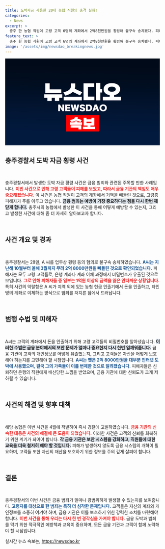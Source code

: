 ```yaml
---
title: 도박자금 사용한 20대 농협 직원의 충격 실화!
categories:
  - News
excerpt: >
  충주 한 농협 직원이 고령 고객 6명의 계좌에서 2억8천만원을 횡령해 불구속 송치됐다. 피해자 대부분은 비밀번호를 통해 피해를 입었으며, 횡령 금액은 도박에 탕진한 뒤 가족이 변제한 것으로 드러났다.
feature_text: >
  충주 한 농협 직원이 고령 고객 6명의 계좌에서 2억8천만원을 횡령해 불구속 송치됐다. 피해자 대부분은 비밀번호를 통해 피해를 입었으며, 횡령 금액은 도박에 탕진한 뒤 가족이 변제한 것으로 드러났다.
image: '/assets/img/newsdao_breakingnews.jpg'
---
```


<p><img src="/assets/img/newsdao_breakingnews.jpg" alt="firstkoreanews 속보" /></p>

<h2 data-ke-size="size26">충주경찰서 도박 자금 횡령 사건</h2>

<p data-ke-size="size16">&nbsp;</p>

<p>충주경찰서에서 발생한 도박 자금 횡령 사건은 금융 범죄와 관련된 주목할 만한 사례입니다. <b><span style="color: #ee2323;">이번 사건으로 인해 고령 고객들이 피해를 보았고, 따라서 금융 기관의 책임도 매우 중요해졌습니다.</span></b> 이 사건은 농협 직원이 고객의 계좌에서 거액을 빼돌린 것으로, 고령층 피해자가 주를 이루고 있습니다. <b><span style="background-color: #21538527;">금융 범죄는 예방이 가장 중요하다는 점을 다시 한번 깨닫게 합니다.</span></b> 충주시의 농협에서 발생한 이 사건을 통해 어떻게 예방할 수 있는지, 그리고 발생한 사건에 대해 좀 더 자세히 알아보고자 합니다.</p>

<p data-ke-size="size16">&nbsp;</p>

<h2 data-ke-size="size26">사건 개요 및 경과</h2>

<p data-ke-size="size16">&nbsp;</p>

<p>충주경찰서는 28일, A 씨를 업무상 횡령 등의 혐의로 불구속 송치하였습니다. <b><span style="color: #1a5490;">A씨는 지난해 10월부터 올해 3월까지 무려 2억 8000만원을 빼돌린 것으로 확인되었습니다.</span></b> 피해자는 모두 고령 고객들로, 은행 계좌나 계좌 이체 과정에서 비밀번호가 유출된 것으로 보입니다. <b><span style="color: #ee2323;">그로 인해 피해자들 중 일부는 1억원 이상의 금액을 잃은 안타까운 상황입니다.</span></b> 특히 사건의 악랄함은 A 씨가 지역 외에 있는 농협 현금 인출기에서 돈을 인출하고, 타인 명의 계좌로 이체하는 방식으로 범죄를 저지른 점에서 드러납니다. </p>

<p data-ke-size="size16">&nbsp;</p>

<h2 data-ke-size="size26">범행 수법 및 피해자</h2>

<p data-ke-size="size16">&nbsp;</p>

<p>A씨는 고객의 계좌에서 돈을 인출하기 위해 고령 고객들의 비밀번호를 알아냈습니다. <b><span style="background-color: #21538527;">이러한 수법은 금융 분야에서의 보안 문제가 얼마나 중요한지 다시 한번 일깨워줍니다.</span></b> 금융 기관이 고객의 개인정보를 어떻게 유출했는지, 그리고 고객들은 자산을 어떻게 보호해야 하는지를 고민해야 할 시점입니다. <b><span style="color: #1a5490;">A씨는 뺏은 2억 8000만원을 대부분 인터넷 도박에 사용했으며, 결국 그의 가족들이 이를 변제한 것으로 알려졌습니다.</span></b> 피해자들은 신뢰하던 은행의 직원에게 배신당한 느낌을 받았으며, 금융 기관에 대한 신뢰도가 크게 저하될 수 있습니다.</p>

<p data-ke-size="size16">&nbsp;</p>

<h2 data-ke-size="size26">사건의 해결 및 향후 대책</h2>

<p data-ke-size="size16">&nbsp;</p>

<p>해당 농협은 이번 사건을 4월에 적발하여 즉시 경찰에 고발하였습니다. <b><span style="color: #ee2323;">금융 기관의 신속한 대응은 사건의 해결에 큰 도움이 되었습니다.</span></b> 이러한 사건은 고객의 신뢰를 회복하기 위한 계기가 되어야 합니다. <b><span style="background-color: #21538527;">각 금융 기관은 보안 시스템을 강화하고, 직원들에 대한 교육을 더욱 철저히 해야 할 것입니다.</span></b> 피해가 발생하지 않도록 금융 시스템의 개혁이 필요하며, 고객들 또한 자신의 재산을 보호하기 위한 정보를 주의 깊게 살펴야 합니다. </p>

<p data-ke-size="size16">&nbsp;</p>

<h2 data-ke-size="size26">결론</h2>

<p data-ke-size="size16">&nbsp;</p>

<p>충주경찰서의 이번 사건은 금융 범죄가 얼마나 광범위하게 발생할 수 있는지를 보여줍니다. <b><span style="color: #1a5490;">고령자를 대상으로 한 범죄는 특히 더 심각한 문제입니다.</span></b> 고객들은 자신의 계좌와 개인정보를 소중히 여겨야 하며, 금융 기관은 이를 보호하기 위한 강력한 조치를 마련해야 합니다. <b><span style="color: #ee2323;">이번 사건을 통해 우리는 다시 한 번 경각심을 가져야 합니다.</span></b> 금융 도박과 범죄를 막기 위한 적극적인 예방책과 교육이 중요하며, 모든 금융 기관과 고객이 함께 노력해야 할 시점입니다.</p>
실시간 뉴스 속보는, <a href="https://newsdao.kr" rel="dofollow">https://newsdao.kr</a>


